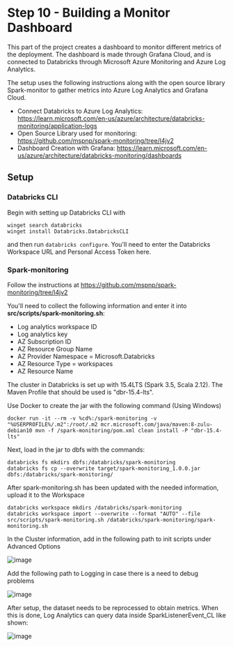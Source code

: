 # Step 10 - Building a Monitor Dashboard

This part of the project creates a dashboard to monitor different metrics of the deployment. The dashboard is made through Grafana Cloud, and is connected to Databricks through Microsoft Azure Monitoring and Azure Log Analytics. 

The setup uses the following instructions along with the open source library Spark-monitor to gather metrics into Azure Log Analytics and Grafana Cloud.
- Connect Databricks to Azure Log Analytics: https://learn.microsoft.com/en-us/azure/architecture/databricks-monitoring/application-logs
- Open Source Library used for monitoring: https://github.com/mspnp/spark-monitoring/tree/l4jv2
- Dashboard Creation with Grafana: https://learn.microsoft.com/en-us/azure/architecture/databricks-monitoring/dashboards

## Setup

### Databricks CLI
Begin with setting up Databricks CLI with 
```
winget search databricks
winget install Databricks.DatabricksCLI
```
and then run ```databricks configure```. You'll need to enter the Databricks Workspace URL and Personal Access Token here.

### Spark-monitoring
Follow the instructions at https://github.com/mspnp/spark-monitoring/tree/l4jv2

You'll need to collect the following information and enter it into **src/scripts/spark-monitoring.sh**: 
- Log analytics workspace ID
- Log analytics key
- AZ Subscription ID
- AZ Resource Group Name
- AZ Provider Namespace = Microsoft.Databricks
- AZ Resource Type = workspaces
- AZ Resource Name

The cluster in Databricks is set up with 15.4LTS (Spark 3.5, Scala 2.12). The Maven Profile that should be used is "dbr-15.4-lts".

Use Docker to create the jar with the following command (Using Windows)
```
docker run -it --rm -v %cd%:/spark-monitoring -v "%USERPROFILE%/.m2":/root/.m2 mcr.microsoft.com/java/maven:8-zulu-debian10 mvn -f /spark-monitoring/pom.xml clean install -P "dbr-15.4-lts"
```

Next, load in the jar to dbfs with the commands:
```
databricks fs mkdirs dbfs:/databricks/spark-monitoring
databricks fs cp --overwrite target/spark-monitoring_1.0.0.jar dbfs:/databricks/spark-monitoring/
```
After spark-monitoring.sh has been updated with the needed information, upload it to the Workspace
```
databricks workspace mkdirs /databricks/spark-monitoring
databricks workspace import --overwrite --format "AUTO" --file src/scripts/spark-monitoring.sh /databricks/spark-monitoring/spark-monitoring.sh
```

In the Cluster information, add in the following path to init scripts under Advanced Options

![image](https://github.com/user-attachments/assets/5316a577-b351-44dd-b516-945b85ab8d17)

Add the following path to Logging in case there is a need to debug problems

![image](https://github.com/user-attachments/assets/950a678f-00bf-4c6e-8ad2-9b84ab12e208)

After setup, the dataset needs to be reprocessed to obtain metrics. When this is done, Log Analytics can query data inside SparkListenerEvent_CL like shown:

![image](https://github.com/user-attachments/assets/35f72168-1c06-4c3a-a23d-072b89122bcb)





